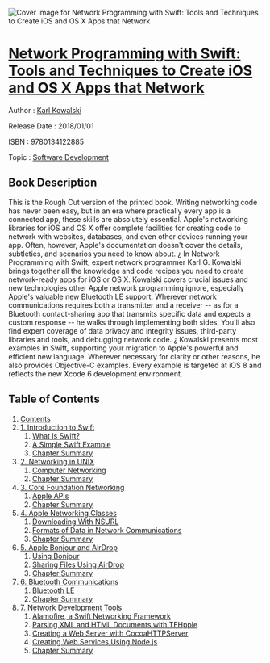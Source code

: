 ![Cover image for Network Programming with Swift: Tools and Techniques to Create iOS and OS X Apps that Network](https://imgdetail.ebookreading.net/cover/cover/software_development/EB9780134122885.jpg)

[Network Programming with Swift: Tools and Techniques to Create iOS and OS X Apps that Network](https://ebookreading.net/view/book/Network+Programming+with+Swift%3A+Tools+and+Techniques+to+Create+iOS+and+OS+X+Apps+that+Network-EB9780134122885_1.html "Network Programming with Swift: Tools and Techniques to Create iOS and OS X Apps that Network")
====================================================================================================================

Author : [Karl Kowalski](https://ebookreading.net/search/author/Karl+Kowalski)

Release Date : 2018/01/01

ISBN : 9780134122885

Topic : [Software Development](https://ebookreading.net/search/category/software-development)

Book Description
-----------------

This is the Rough Cut version of the printed book.
Writing networking code has never been easy, but in an era where practically every app is a connected app, these skills are absolutely essential. Apple's networking libraries for iOS and OS X offer complete facilities for creating code to network with websites, databases, and even other devices running your app. Often, however, Apple's documentation doesn't cover the details, subtleties, and scenarios you need to know about.
¿
In Network Programming with Swift, expert network programmer Karl G. Kowalski brings together all the knowledge and code recipes you need to create network-ready apps for iOS or OS X. Kowalski covers crucial issues and new technologies other Apple network programming ignore, especially Apple's valuable new Bluetooth LE support. Wherever network communications requires both a transmitter and a receiver -- as for a Bluetooth contact-sharing app that transmits specific data and expects a custom response -- he walks through implementing both sides. You'll also find expert coverage of data privacy and integrity issues, third-party libraries and tools, and debugging network code.
¿
Kowalski presents most examples in Swift, supporting your migration to Apple's powerful and efficient new language. Wherever necessary for clarity or other reasons, he also provides Objective-C examples. Every example is targeted at iOS 8 and reflects the new Xcode 6 development environment.
              
Table of Contents
-----------------

1. [Contents](https://ebookreading.net/view/book/Network+Programming+with+Swift%3A+Tools+and+Techniques+to+Create+iOS+and+OS+X+Apps+that+Network-EB9780134122885_2.html)
1. [1. Introduction to Swift](https://ebookreading.net/view/book/Network+Programming+with+Swift%3A+Tools+and+Techniques+to+Create+iOS+and+OS+X+Apps+that+Network-EB9780134122885_3.html)
    1. [What Is Swift?](https://ebookreading.net/view/book/Network+Programming+with+Swift%3A+Tools+and+Techniques+to+Create+iOS+and+OS+X+Apps+that+Network-EB9780134122885_3.html#ch01lev1sec1)
    1. [A Simple Swift Example](https://ebookreading.net/view/book/Network+Programming+with+Swift%3A+Tools+and+Techniques+to+Create+iOS+and+OS+X+Apps+that+Network-EB9780134122885_3.html#ch01lev1sec2)
    1. [Chapter Summary](https://ebookreading.net/view/book/Network+Programming+with+Swift%3A+Tools+and+Techniques+to+Create+iOS+and+OS+X+Apps+that+Network-EB9780134122885_3.html#ch01lev1sec3)
1. [2. Networking in UNIX](https://ebookreading.net/view/book/Network+Programming+with+Swift%3A+Tools+and+Techniques+to+Create+iOS+and+OS+X+Apps+that+Network-EB9780134122885_4.html)
    1. [Computer Networking](https://ebookreading.net/view/book/Network+Programming+with+Swift%3A+Tools+and+Techniques+to+Create+iOS+and+OS+X+Apps+that+Network-EB9780134122885_4.html#ch02lev1sec1)
    1. [Chapter Summary](https://ebookreading.net/view/book/Network+Programming+with+Swift%3A+Tools+and+Techniques+to+Create+iOS+and+OS+X+Apps+that+Network-EB9780134122885_4.html#ch02lev1sec2)
1. [3. Core Foundation Networking](https://ebookreading.net/view/book/Network+Programming+with+Swift%3A+Tools+and+Techniques+to+Create+iOS+and+OS+X+Apps+that+Network-EB9780134122885_5.html)
    1. [Apple APIs](https://ebookreading.net/view/book/Network+Programming+with+Swift%3A+Tools+and+Techniques+to+Create+iOS+and+OS+X+Apps+that+Network-EB9780134122885_5.html#ch03lev1sec1)
    1. [Chapter Summary](https://ebookreading.net/view/book/Network+Programming+with+Swift%3A+Tools+and+Techniques+to+Create+iOS+and+OS+X+Apps+that+Network-EB9780134122885_5.html#ch03lev1sec2)
1. [4. Apple Networking Classes](https://ebookreading.net/view/book/Network+Programming+with+Swift%3A+Tools+and+Techniques+to+Create+iOS+and+OS+X+Apps+that+Network-EB9780134122885_6.html)
    1. [Downloading With NSURL](https://ebookreading.net/view/book/Network+Programming+with+Swift%3A+Tools+and+Techniques+to+Create+iOS+and+OS+X+Apps+that+Network-EB9780134122885_6.html#ch04lev1sec1)
    1. [Formats of Data in Network Communications](https://ebookreading.net/view/book/Network+Programming+with+Swift%3A+Tools+and+Techniques+to+Create+iOS+and+OS+X+Apps+that+Network-EB9780134122885_6.html#ch04lev1sec2)
    1. [Chapter Summary](https://ebookreading.net/view/book/Network+Programming+with+Swift%3A+Tools+and+Techniques+to+Create+iOS+and+OS+X+Apps+that+Network-EB9780134122885_6.html#ch04lev1sec3)
1. [5. Apple Bonjour and AirDrop](https://ebookreading.net/view/book/Network+Programming+with+Swift%3A+Tools+and+Techniques+to+Create+iOS+and+OS+X+Apps+that+Network-EB9780134122885_7.html)
    1. [Using Bonjour](https://ebookreading.net/view/book/Network+Programming+with+Swift%3A+Tools+and+Techniques+to+Create+iOS+and+OS+X+Apps+that+Network-EB9780134122885_7.html#ch05lev1sec1)
    1. [Sharing Files Using AirDrop](https://ebookreading.net/view/book/Network+Programming+with+Swift%3A+Tools+and+Techniques+to+Create+iOS+and+OS+X+Apps+that+Network-EB9780134122885_7.html#ch05lev1sec2)
    1. [Chapter Summary](https://ebookreading.net/view/book/Network+Programming+with+Swift%3A+Tools+and+Techniques+to+Create+iOS+and+OS+X+Apps+that+Network-EB9780134122885_7.html#ch05lev1sec3)
1. [6. Bluetooth Communications](https://ebookreading.net/view/book/Network+Programming+with+Swift%3A+Tools+and+Techniques+to+Create+iOS+and+OS+X+Apps+that+Network-EB9780134122885_8.html)
    1. [Bluetooth LE](https://ebookreading.net/view/book/Network+Programming+with+Swift%3A+Tools+and+Techniques+to+Create+iOS+and+OS+X+Apps+that+Network-EB9780134122885_8.html#ch06lev1sec1)
    1. [Chapter Summary](https://ebookreading.net/view/book/Network+Programming+with+Swift%3A+Tools+and+Techniques+to+Create+iOS+and+OS+X+Apps+that+Network-EB9780134122885_8.html#ch06lev1sec2)
1. [7. Network Development Tools](https://ebookreading.net/view/book/Network+Programming+with+Swift%3A+Tools+and+Techniques+to+Create+iOS+and+OS+X+Apps+that+Network-EB9780134122885_9.html)
    1. [Alamofire, a Swift Networking Framework](https://ebookreading.net/view/book/Network+Programming+with+Swift%3A+Tools+and+Techniques+to+Create+iOS+and+OS+X+Apps+that+Network-EB9780134122885_9.html#ch07lev1sec1)
    1. [Parsing XML and HTML Documents with TFHpple](https://ebookreading.net/view/book/Network+Programming+with+Swift%3A+Tools+and+Techniques+to+Create+iOS+and+OS+X+Apps+that+Network-EB9780134122885_9.html#ch07lev1sec2)
    1. [Creating a Web Server with CocoaHTTPServer](https://ebookreading.net/view/book/Network+Programming+with+Swift%3A+Tools+and+Techniques+to+Create+iOS+and+OS+X+Apps+that+Network-EB9780134122885_9.html#ch07lev1sec3)
    1. [Creating Web Services Using Node.js](https://ebookreading.net/view/book/Network+Programming+with+Swift%3A+Tools+and+Techniques+to+Create+iOS+and+OS+X+Apps+that+Network-EB9780134122885_9.html#ch07lev1sec4)
    1. [Chapter Summary](https://ebookreading.net/view/book/Network+Programming+with+Swift%3A+Tools+and+Techniques+to+Create+iOS+and+OS+X+Apps+that+Network-EB9780134122885_9.html#ch07lev1sec5)
